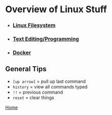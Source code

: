 # Overview of Linux Stuff

- ### [Linux Filesystem](filesystem.md)
- ### [Text Editing/Programming](editing.md)
- ### [Docker](docker.md)

## General Tips
- `[up arrow]` = pull up last command
- `history` = view all commands typed
- `!!` = previous command
- `reset` = clear things

[Home](/README.md)